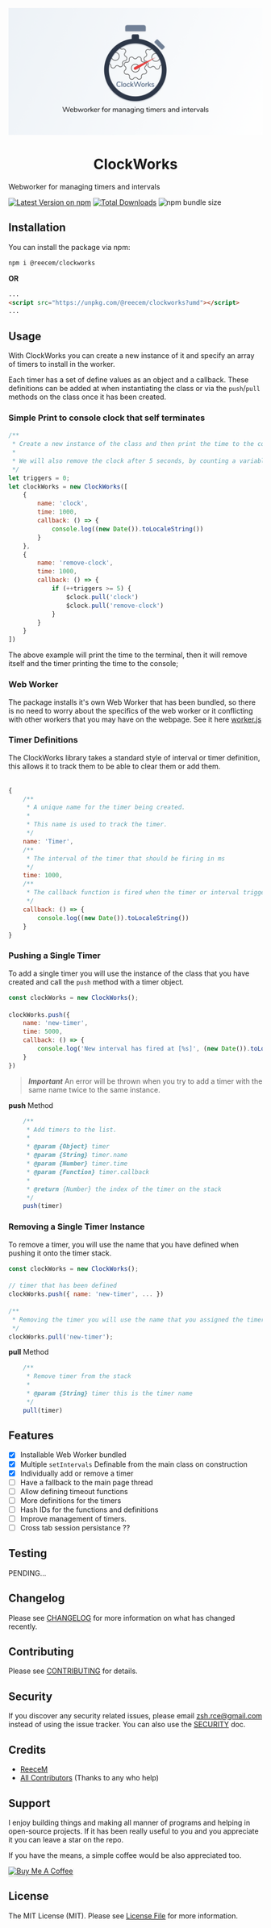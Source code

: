<h1 align="center">
<br>
  <img src="https://raw.githubusercontent.com/ReeceM/clockworks/master/docs/clockworks.png" alt="ClockWorks">
  <br>
    <br>
    ClockWorks
  <br>
</h1>

Webworker for managing timers and intervals

[![Latest Version on npm](https://img.shields.io/npm/v/@reecem/clockworks.svg?style=flat-square)](https://www.npmjs.com/package/@reecem/clockworks)
[![Total Downloads](https://img.shields.io/npm/dt/@reecem/clockworks.svg?style=flat-square)](https://www.npmjs.com/package/@reecem/clockworks)
![npm bundle size](https://img.shields.io/bundlephobia/minzip/@reecem/clockworks)


## Installation

You can install the package via npm:

```bash
npm i @reecem/clockworks
```

__OR__

```html
...
<script src="https://unpkg.com/@reecem/clockworks?umd"></script>
...
```

## Usage

With ClockWorks you can create a new instance of it and specify an array of timers to install in the worker.

Each timer has a set of define values as an object and a callback. These definitions can be added at when instantiating the class or via the `push`/`pull` methods on the class once it has been created.

### Simple Print to console clock that self terminates

```js
/**
 * Create a new instance of the class and then print the time to the console.
 *
 * We will also remove the clock after 5 seconds, by counting a variable.
 */
let triggers = 0;
let clockWorks = new ClockWorks([
	{
		name: 'clock',
		time: 1000,
		callback: () => {
			console.log((new Date()).toLocaleString())
		}
	},
	{
		name: 'remove-clock',
		time: 1000,
		callback: () => {
			if (++triggers >= 5) {
				$clock.pull('clock')
				$clock.pull('remove-clock')
			}
		}
	}
])
```

The above example will print the time to the terminal, then it will remove itself and the timer printing the time to the console;

### Web Worker

The package installs it's own Web Worker that has been bundled, so there is no need to worry about the specifics of the web worker or it conflicting with other workers that you may have on the webpage. See it here [worker.js](./src/worker.js)

### Timer Definitions

The ClockWorks library takes a standard style of interval or timer definition, this allows it to track them to be able to clear them or add them.

```js

{
	/**
	 * A unique name for the timer being created.
	 *
	 * This name is used to track the timer.
	 */
	name: 'Timer',
	/**
	 * The interval of the timer that should be firing in ms
	 */
	time: 1000,
	/**
	 * The callback function is fired when the timer or interval triggers.
	 */
	callback: () => {
		console.log((new Date()).toLocaleString())
	}
}
```

### Pushing a Single Timer

To add a single timer you will use the instance of the class that you have created and call the `push` method with a timer object.

```js
const clockWorks = new ClockWorks();

clockWorks.push({
	name: 'new-timer',
	time: 5000,
	callback: () => {
		console.log('New interval has fired at [%s]', (new Date()).toLocaleString());
	}
})
```

> ***Important*** An error will be thrown when you try to add a timer with the same name twice to the same instance.

**push** Method
```js
	/**
	 * Add timers to the list.
	 *
	 * @param {Object} timer
	 * @param {String} timer.name
	 * @param {Number} timer.time
	 * @param {Function} timer.callback
	 *
	 * @return {Number} the index of the timer on the stack
	 */
	push(timer)
```

### Removing a Single Timer Instance

To remove a timer, you will use the name that you have defined when pushing it onto the timer stack.

```js
const clockWorks = new ClockWorks();

// timer that has been defined
clockWorks.push({ name: 'new-timer', ... })

/**
 * Removing the timer you will use the name that you assigned the timer.
 */
clockWorks.pull('new-timer');
```

**pull** Method
```js
	/**
	 * Remove timer from the stack
	 *
	 * @param {String} timer this is the timer name
	 */
	pull(timer)
```

## Features

- [x] Installable Web Worker bundled
- [x] Multiple `setIntervals` Definable from the main class on construction
- [x] Individually add or remove a timer
- [ ] Have a fallback to the main page thread
- [ ] Allow defining timeout functions
- [ ] More definitions for the timers
- [ ] Hash IDs for the functions and definitions
- [ ] Improve management of timers.
- [ ] Cross tab session persistance ??

## Testing

PENDING...

## Changelog

Please see [CHANGELOG](CHANGELOG.md) for more information on what has changed recently.

## Contributing

Please see [CONTRIBUTING](CONTRIBUTING.md) for details.

## Security

If you discover any security related issues, please email zsh.rce@gmail.com instead of using the issue tracker. You can also use the [SECURITY](SECURITY.md) doc.

## Credits

- [ReeceM](https://github.com/ReeceM)
- [All Contributors](../../contributors) (Thanks to any who help)

## Support

I enjoy building things and making all manner of programs and helping in open-source projects. If it has been really useful to you and you appreciate it you can leave a star on the repo.

If you have the means, a simple coffee would be also appreciated too.

<a href="https://www.buymeacoffee.com/ReeceM" target="_blank"><img src="https://www.buymeacoffee.com/assets/img/custom_images/orange_img.png" alt="Buy Me A Coffee" style="height: 41px !important;width: 174px !important;box-shadow: 0px 3px 2px 0px rgba(190, 190, 190, 0.5) !important;-webkit-box-shadow: 0px 3px 2px 0px rgba(190, 190, 190, 0.5) !important;" ></a>

## License

The MIT License (MIT). Please see [License File](LICENSE.md) for more information.
